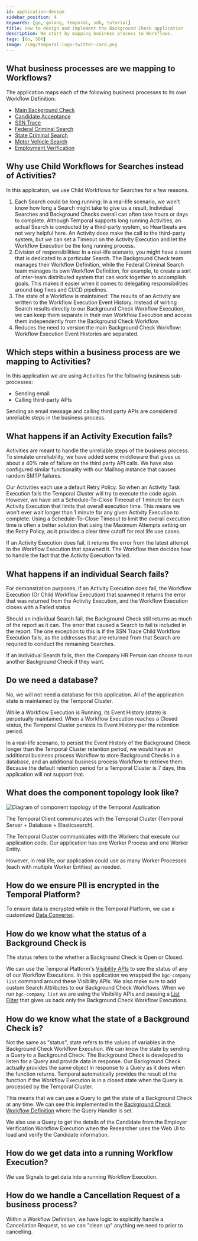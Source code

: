 ```yaml
---
id: application-design
sidebar_position: 4
keywords: [go, golang, temporal, sdk, tutorial]
title: How to design and implement the Background Check application
description: We start by mapping business process to Workflows.
tags: [Go, SDK]
image: /img/temporal-logo-twitter-card.png
---
```


## What business processes are we mapping to Workflows?

The application maps each of the following business processes to its own Workflow Definition:

- [Main Background Check](main-background-check.md)
- [Candidate Acceptance](candidate-acceptance.md)
- [SSN Trace](ssn-trace.md)
- [Federal Criminal Search](federal-criminal.md)
- [State Criminal Search](state-criminal-search.md)
- [Motor Vehicle Search](motor-vehicle-search.md)
- [Employment Verification](employment-verification.md)

## Why use Child Workflows for Searches instead of Activities?

In this application, we use Child Workflows for Searches for a few reasons.

1. Each Search could be long running: In a real-life scenario, we won't know how long a Search might take to give us a result.
   Individual Searches and Background Checks overall can often take hours or days to complete.
   Although Temporal supports long running Activities, an actual Search is conducted by a third-party system, so Heartbeats are not very helpful here.
   An Activity does make the call to the third-party system, but we can set a Timeout on the Activity Execution and let the Workflow Execution be the long running process.
2. Division of responsibilities: In a real-life scenario, you might have a team that is dedicated to a particular Search.
   The Background Check team manages their Workflow Definition, while the Federal Criminal Search team manages its own Workflow Definition, for example, to create a sort of inter-team distributed system that can work together to accomplish goals.
   This makes it easier when it comes to delegating responsibilities around bug fixes and CI/CD pipelines.
3. The state of a Workflow is maintained: The results of an Activity are written to the Workflow Execution Event History.
   Instead of writing Search results directly to our Background Check Workflow Execution, we can keep them separate in their own Workflow Execution and access them independently from the Background Check Workflow.
4. Reduces the need to version the main Background Check Workflow: Workflow Execution Event Histories are separated.

## Which steps within a business process are we mapping to Activities?

In this application we are using Activities for the following business sub-processes:

- Sending email
- Calling third-party APIs

Sending an email message and calling third party APIs are considered unreliable steps in the business process.

## What happens if an Activity Execution fails?

Activities are meant to handle the unreliable steps of the business process.
To simulate unreliability, we have added some middleware that gives us about a 40% rate of failure on the third party API calls.
We have also configured similar functionality with our Mailhog instance that causes random SMTP failures.

Our Activities each use a default Retry Policy.
So when an Activity Task Execution fails the Temporal Cluster will try to execute the code again.
However, we have set a Schedule-To-Close Timeout of 1 minute for each Activity Execution that limits that overall execution time.
This means we won't ever wait longer than 1 minute for any given Activity Execution to complete.
Using a Schedule-To-Close Timeout to limit the overall execution time is often a better solution that using the Maximum Attempts setting on the Retry Policy, as it provides a clear time cutoff for real life use cases.

If an Activity Execution does fail, it returns the error from the latest attempt to the Workflow Execution that spawned it.
The Workflow then decides how to handle the fact that the Activity Execution failed.

## What happens if an individual Search fails?

For demonstration purposes, if an Activity Execution does fail, the Workflow Execution (Or Child Workflow Execution) that spawned it returns the error that was returned from the Activity Execution, and the Workflow Execution closes with a Failed status

Should an individual Search fail, the Background Check still returns as much of the report as it can.
The error that caused a Search to fail is included in the report.
The one exception to this is if the SSN Trace Child Workflow Execution fails, as the addresses that are returned from that Search are required to conduct the remaining Searches.

If an individual Search fails, then the Company HR Person can choose to run another Background Check if they want.

## Do we need a database?

No, we will not need a database for this application.
All of the application state is maintained by the Temporal Cluster.

While a Workflow Execution is Running, its Event History (state) is perpetually maintained.
When a Workflow Execution reaches a Closed status, the Temporal Cluster persists its Event History per the retention period.

In a real-life scenario, to persist the Event History of the Background Check longer than the Temporal Cluster retention period, we would have an additional business process Workflow to store Background Checks in a database, and an additional business process Workflow to retrieve them.
Because the default retention period for a Temporal Cluster is 7 days, this application will not support that.

## What does the component topology look like?

![Diagram of component topology of the Temporal Application](images/component-topology.svg)

The Temporal Client communicates with the Temporal Cluster (Temporal Server + Database + Elasticsearch).

The Temporal Cluster communicates with the Workers that execute our application code.
Our application has one Worker Process and one Worker Entity.

However, in real life, our application could use as many Worker Processes (each with multiple Worker Entities) as needed.

## How do we ensure PII is encrypted in the Temporal Platform?

To ensure data is encrypted while in the Temporal Platform, we use a customized [Data Converter](https://docs.temporal.io/concepts/what-is-a-data-converter).

## How do we know what the status of a Background Check is

The status refers to the whether a Background Check is Open or Closed.

We can use the Temporal Platform's [Visibility APIs](https://docs.temporal.io/concepts/what-is-advanced-visibility) to see the status of any of our Workflow Executions.
In this application we wrapped the `bgc-company list` command around these Visibility APIs.
We also make sure to add custom Search Attributes to our Background Check Workflows.
When we run `bgc-company list` we are using the Visibility APIs and passing a [List Filter](https://docs.temporal.io/concepts/what-is-a-list-filter) that gives us back only the Background Check Workflow Executions.

## How do we know what the state of a Background Check is?

Not the same as "status", state refers to the values of variables in the Background Check Workflow Execution.
We can know the state by sending a Query to a Background Check.
The Background Check is developed to listen for a Query and provide data in response.
Our Background Check actually provides the same object in response to a Query as it does when the function returns.
Temporal automatically provides the result of the function if the Workflow Execution is in a closed state when the Query is processed by the Temporal Cluster.

This means that we can use a Query to get the state of a Background Check at any time.
We can see this implemented in the [Background Check Workflow Definition](main-background-check.md) where the Query Handler is set.

We also use a Query to get the details of the Candidate from the Employer Verification Workflow Execution when the Researcher uses the Web UI to load and verify the Candidate information.

## How do we get data into a running Workflow Execution?

We use Signals to get data into a running Workflow Execution.

## How do we handle a Cancellation Request of a business process?

Within a Workflow Definition, we have logic to explicitly handle a Cancellation Request, so we can "clean up" anything we need to prior to cancelling.
